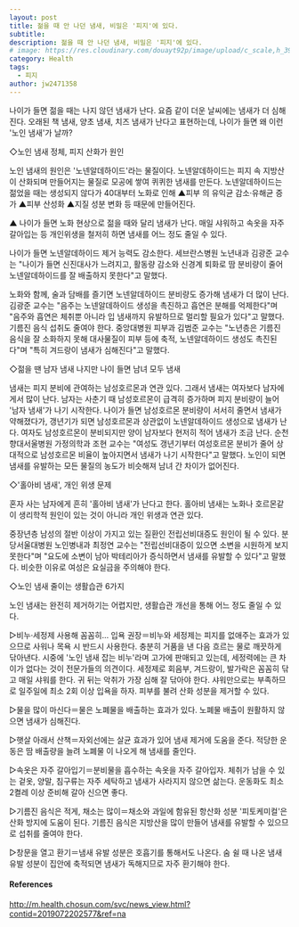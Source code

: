 ```yaml
---
layout: post
title: 젊을 때 안 나던 냄새, 비밀은 '피지'에 있다.
subtitle: 
description: 젊을 때 안 나던 냄새, 비밀은 '피지'에 있다.
# image: https://res.cloudinary.com/douayt92p/image/upload/c_scale,h_399,q_auto,w_700/v1593004373/pixabay/me-nots-5302712_1920_ktf3cg.jpg
category: Health
tags:
  - 피지
author: jw2471358
---
```


나이가 들면 젊을 때는 나지 않던 냄새가 난다. 요즘 같이 더운 날씨에는 냄새가 더 심해진다. 오래된 책 냄새, 양초 냄새, 치즈 냄새가 난다고 표현하는데, 나이가 들면 왜 이런 '노인 냄새'가 날까?

◇노인 냄새 정체, 피지 산화가 원인

노인 냄새의 원인은 '노넨알데하이드'라는 물질이다. 노넨알데하이드는 피지 속 지방산이 산화되며 만들어지는 물질로 모공에 쌓여 퀴퀴한 냄새를 만든다. 노넨알데하이드는 젊었을 때는 생성되지 않다가 40대부터 노화로 인해 ▲피부 의 유익균 감소·유해균 증가 ▲피부 산성화 ▲지질 성분 변화 등 때문에 만들어진다.



▲ 나이가 들면 노화 현상으로 젊을 때와 달리 냄새가 난다. 매일 샤워하고 속옷을 자주 갈아입는 등 개인위생을 철저히 하면 냄새를 어느 정도 줄일 수 있다.


나이가 들면 노넨알데하이드 제거 능력도 감소한다. 세브란스병원 노년내과 김광준 교수는 "나이가 들면 신진대사가 느려지고, 활동량 감소와 신경계 퇴화로 땀 분비량이 줄어 노넨알데하이드를 잘 배출하지 못한다"고 말했다.

노화와 함께, 술과 담배를 즐기면 노넨알데하이드 분비량도 증가해 냄새가 더 많이 난다. 김광준 교수는 "음주는 노넨알데하이드 생성을 촉진하고 흡연은 분해를 억제한다"며 "음주와 흡연은 체취뿐 아니라 입 냄새까지 유발하므로 멀리할 필요가 있다"고 말했다. 기름진 음식 섭취도 줄여야 한다. 중앙대병원 피부과 김범준 교수는 "노년층은 기름진 음식을 잘 소화하지 못해 대사물질이 피부 등에 축적, 노넨알데하이드 생성도 촉진된다"며 "특히 겨드랑이 냄새가 심해진다"고 말했다.

◇젊을 땐 남자 냄새 나지만 나이 들면 남녀 모두 냄새

냄새는 피지 분비에 관여하는 남성호르몬과 연관 있다. 그래서 냄새는 여자보다 남자에게서 많이 난다. 남자는 사춘기 때 남성호르몬이 급격히 증가하며 피지 분비량이 늘어 '남자 냄새'가 나기 시작한다. 나이가 들면 남성호르몬 분비량이 서서히 줄면서 냄새가 약해졌다가, 갱년기가 되면 남성호르몬과 상관없이 노넨알데하이드 생성으로 냄새가 난다. 여자도 남성호르몬이 분비되지만 양이 남자보다 현저히 적어 냄새가 조금 난다. 순천향대서울병원 가정의학과 조현 교수는 "여성도 갱년기부터 여성호르몬 분비가 줄어 상대적으로 남성호르몬 비율이 높아지면서 냄새가 나기 시작한다"고 말했다. 노인이 되면 냄새를 유발하는 모든 물질의 농도가 비슷해져 남녀 간 차이가 없어진다.

◇'홀아비 냄새', 개인 위생 문제

혼자 사는 남자에게 흔히 '홀아비 냄새'가 난다고 한다. 홀아비 냄새는 노화나 호르몬같이 생리학적 원인이 있는 것이 아니라 개인 위생과 연관 있다.

중장년층 남성의 절반 이상이 가지고 있는 질환인 전립선비대증도 원인이 될 수 있다. 분당서울대병원 노인병내과 최정연 교수는 "전립선비대증이 있으면 소변을 시원하게 보지 못한다"며 "요도에 소변이 남아 박테리아가 증식하면서 냄새를 유발할 수 있다"고 말했다. 비슷한 이유로 여성은 요실금을 주의해야 한다.

◇노인 냄새 줄이는 생활습관 6가지

노인 냄새는 완전히 제거하기는 어렵지만, 생활습관 개선을 통해 어느 정도 줄일 수 있다.

▷비누·세정제 사용해 꼼꼼히… 입욕 권장＝비누와 세정제는 피지를 없애주는 효과가 있으므로 사워나 목욕 시 반드시 사용한다. 충분히 거품을 낸 다음 흐르는 물로 깨끗하게 닦아낸다. 시중에 '노인 냄새 잡는 비누'라며 고가에 판매되고 있는데, 세정력에는 큰 차이가 없다는 것이 전문가들의 의견이다. 세정제로 회음부, 겨드랑이, 발가락은 꼼꼼히 닦고 매일 샤워를 한다. 귀 뒤는 악취가 가장 심해 잘 닦아야 한다. 샤워만으로는 부족하므로 일주일에 최소 2회 이상 입욕을 하자. 피부를 불려 산화 성분을 제거할 수 있다.

▷물을 많이 마신다＝물은 노폐물을 배출하는 효과가 있다. 노폐물 배출이 원활하지 않으면 냄새가 심해진다.

▷햇살 아래서 산책＝자외선에는 살균 효과가 있어 냄새 제거에 도움을 준다. 적당한 운동은 땀 배출량을 늘려 노폐물 이 나오게 해 냄새를 줄인다.

▷속옷은 자주 갈아입기＝분비물을 흡수하는 속옷을 자주 갈아입자. 체취가 남을 수 있는 겉옷, 양말, 침구류는 자주 세탁하고 냄새가 사라지지 않으면 삶는다. 운동화도 최소 2켤레 이상 준비해 갈아 신으면 좋다.

▷기름진 음식은 적게, 채소는 많이＝채소와 과일에 함유된 항산화 성분 '피토케미컬'은 산화 방지에 도움이 된다. 기름진 음식은 지방산을 많이 만들어 냄새를 유발할 수 있으므로 섭취를 줄여야 한다.

▷창문을 열고 환기＝냄새 유발 성분은 호흡기를 통해서도 나온다. 숨 쉴 때 나온 냄새 유발 성분이 집안에 축적되면 냄새가 독해지므로 자주 환기해야 한다.

#### References
http://m.health.chosun.com/svc/news_view.html?contid=2019072202577&ref=na